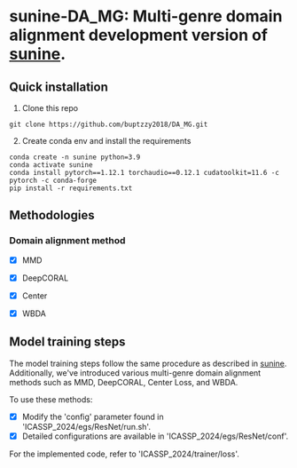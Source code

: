 # sunine-DA_MG: Multi-genre domain alignment development version of [sunine](https://gitlab.com/csltstu/sunine).

## Quick installation
1. Clone this repo

```base
git clone https://github.com/buptzzy2018/DA_MG.git
```

2. Create conda env and install the requirements

```base
conda create -n sunine python=3.9
conda activate sunine
conda install pytorch==1.12.1 torchaudio==0.12.1 cudatoolkit=11.6 -c pytorch -c conda-forge
pip install -r requirements.txt
```


## Methodologies

### Domain alignment method
+ [x] MMD
+ [x] DeepCORAL
+ [x] Center
+ [x] WBDA



## Model training steps

The model training steps follow the same procedure as described in [sunine](https://gitlab.com/csltstu/sunine). Additionally, we've introduced various multi-genre domain alignment methods such as MMD, DeepCORAL, Center Loss, and WBDA.

To use these methods:

+ [x] Modify the 'config' parameter found in 'ICASSP_2024/egs/ResNet/run.sh'.
+ [x] Detailed configurations are available in 'ICASSP_2024/egs/ResNet/conf'.

For the implemented code, refer to 'ICASSP_2024/trainer/loss'.
